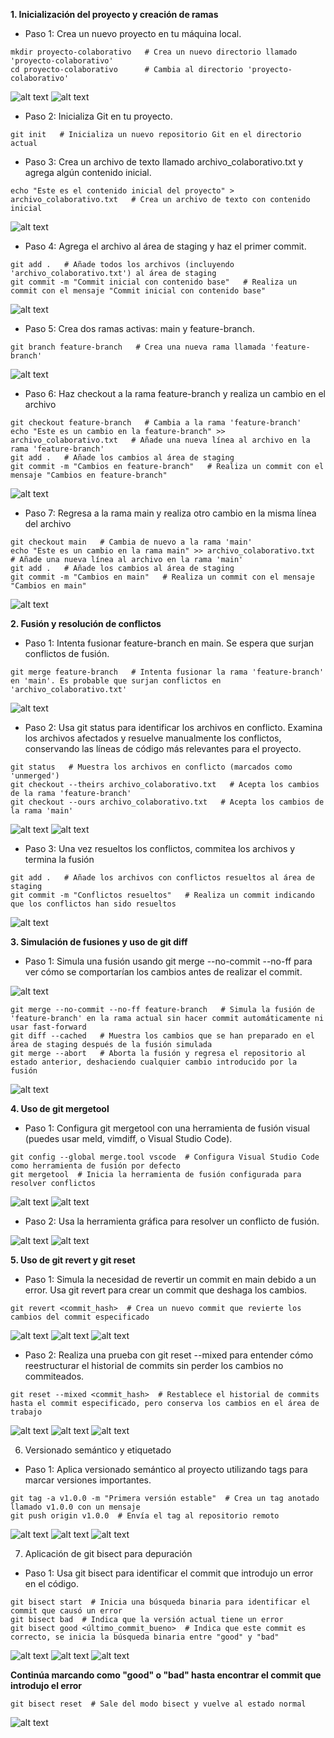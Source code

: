 **1. Inicialización del proyecto y creación de ramas**
- Paso 1: Crea un nuevo proyecto en tu máquina local.
~~~
mkdir proyecto-colaborativo   # Crea un nuevo directorio llamado 'proyecto-colaborativo'
cd proyecto-colaborativo      # Cambia al directorio 'proyecto-colaborativo'
~~~
![alt text](imagenes/image.png)
![alt text](imagenes/image-1.png)

- Paso 2: Inicializa Git en tu proyecto.
~~~
git init   # Inicializa un nuevo repositorio Git en el directorio actual
~~~
- Paso 3: Crea un archivo de texto llamado archivo_colaborativo.txt y agrega algún contenido inicial.
~~~
echo "Este es el contenido inicial del proyecto" > archivo_colaborativo.txt   # Crea un archivo de texto con contenido inicial
~~~
![alt text](imagenes/image-2.png)

- Paso 4: Agrega el archivo al área de staging y haz el primer commit.
~~~
git add .   # Añade todos los archivos (incluyendo 'archivo_colaborativo.txt') al área de staging
git commit -m "Commit inicial con contenido base"   # Realiza un commit con el mensaje "Commit inicial con contenido base"
~~~
![alt text](imagenes/image-3.png)

- Paso 5: Crea dos ramas activas: main y feature-branch.
~~~
git branch feature-branch   # Crea una nueva rama llamada 'feature-branch'
~~~
![alt text](imagenes/image-4.png)

- Paso 6: Haz checkout a la rama feature-branch y realiza un cambio en el archivo 
~~~
git checkout feature-branch   # Cambia a la rama 'feature-branch'
echo "Este es un cambio en la feature-branch" >> archivo_colaborativo.txt   # Añade una nueva línea al archivo en la rama 'feature-branch'
git add .   # Añade los cambios al área de staging
git commit -m "Cambios en feature-branch"   # Realiza un commit con el mensaje "Cambios en feature-branch"
~~~
![alt text](imagenes/image-5.png)

- Paso 7: Regresa a la rama main y realiza otro cambio en la misma línea del archivo
~~~
git checkout main   # Cambia de nuevo a la rama 'main'
echo "Este es un cambio en la rama main" >> archivo_colaborativo.txt   # Añade una nueva línea al archivo en la rama 'main'
git add .   # Añade los cambios al área de staging
git commit -m "Cambios en main"   # Realiza un commit con el mensaje "Cambios en main"
~~~
![alt text](imagenes/image-6.png)

**2. Fusión y resolución de conflictos**
- Paso 1: Intenta fusionar feature-branch en main. Se espera que surjan conflictos de fusión.
~~~
git merge feature-branch   # Intenta fusionar la rama 'feature-branch' en 'main'. Es probable que surjan conflictos en 'archivo_colaborativo.txt'
~~~
![alt text](imagenes/image-7.png)

- Paso 2: Usa git status para identificar los archivos en conflicto. Examina los archivos afectados y resuelve manualmente los conflictos, conservando las líneas de código más relevantes para el proyecto.
~~~
git status   # Muestra los archivos en conflicto (marcados como 'unmerged')
git checkout --theirs archivo_colaborativo.txt   # Acepta los cambios de la rama 'feature-branch'
git checkout --ours archivo_colaborativo.txt   # Acepta los cambios de la rama 'main'
~~~
![alt text](imagenes/image-10.png)
![alt text](imagenes/image-11.png)

- Paso 3: Una vez resueltos los conflictos, commitea los archivos y termina la fusión
~~~
git add .   # Añade los archivos con conflictos resueltos al área de staging
git commit -m "Conflictos resueltos"   # Realiza un commit indicando que los conflictos han sido resueltos
~~~
![alt text](imagenes/image-9.png)

**3. Simulación de fusiones y uso de git diff**
- Paso 1: Simula una fusión usando git merge --no-commit --no-ff para ver cómo se comportarían los cambios antes de realizar el commit.

![alt text](imagenes/image-18.png)
~~~
git merge --no-commit --no-ff feature-branch   # Simula la fusión de 'feature-branch' en la rama actual sin hacer commit automáticamente ni usar fast-forward
git diff --cached   # Muestra los cambios que se han preparado en el área de staging después de la fusión simulada
git merge --abort   # Aborta la fusión y regresa el repositorio al estado anterior, deshaciendo cualquier cambio introducido por la fusión
~~~
![alt text](imagenes/image-19.png)

**4. Uso de git mergetool**
- Paso 1: Configura git mergetool con una herramienta de fusión visual (puedes usar meld, vimdiff, o
Visual Studio Code).

~~~
git config --global merge.tool vscode  # Configura Visual Studio Code como herramienta de fusión por defecto
git mergetool  # Inicia la herramienta de fusión configurada para resolver conflictos
~~~
![alt text](imagenes/image-20.png)
![alt text](imagenes/image-21.png)

- Paso 2: Usa la herramienta gráfica para resolver un conflicto de fusión.

![alt text](imagenes/image-22.png)
![alt text](imagenes/image-23.png)

**5. Uso de git revert y git reset**
- Paso 1: Simula la necesidad de revertir un commit en main debido a un error. Usa git revert para crear un commit que deshaga los cambios.
~~~
git revert <commit_hash>  # Crea un nuevo commit que revierte los cambios del commit especificado
~~~
![alt text](imagenes/image-12.png)
![alt text](imagenes/image-13.png)
![alt text](imagenes/image-14.png)

- Paso 2: Realiza una prueba con git reset --mixed para entender cómo reestructurar el historial de commits sin perder los cambios no commiteados.
~~~
git reset --mixed <commit_hash>  # Restablece el historial de commits hasta el commit especificado, pero conserva los cambios en el área de trabajo
~~~
![alt text](imagenes/image-15.png)
![alt text](imagenes/image-16.png)
![alt text](imagenes/image-17.png)

6. Versionado semántico y etiquetado
- Paso 1: Aplica versionado semántico al proyecto utilizando tags para marcar versiones importantes.
~~~
git tag -a v1.0.0 -m "Primera versión estable"  # Crea un tag anotado llamado v1.0.0 con un mensaje
git push origin v1.0.0  # Envía el tag al repositorio remoto
~~~
![alt text](imagenes/image-24.png)
![alt text](imagenes/image-26.png)
![alt text](imagenes/image-25.png)

7. Aplicación de git bisect para depuración
- Paso 1: Usa git bisect para identificar el commit que introdujo un error en el código.
~~~
git bisect start  # Inicia una búsqueda binaria para identificar el commit que causó un error
git bisect bad  # Indica que la versión actual tiene un error
git bisect good <último_commit_bueno>  # Indica que este commit es correcto, se inicia la búsqueda binaria entre "good" y "bad"
~~~
![alt text](imagenes/image-27.png)
![alt text](imagenes/image-28.png)
![alt text](imagenes/image-29.png)

**Continúa marcando como "good" o "bad" hasta encontrar el commit que introdujo el error**
~~~
git bisect reset  # Sale del modo bisect y vuelve al estado normal
~~~
![alt text](imagenes/image-30.png)